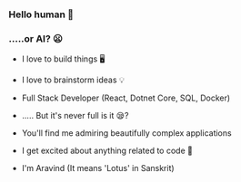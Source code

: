 ### Hello human 👋
### .....or AI? 😦

- I love to build things 🖥

- I love to brainstorm ideas 💡

- Full Stack Developer (React, Dotnet Core, SQL, Docker)

- ..... But it's never full is it 😪?

- You'll find me admiring beautifully complex applications 

- I get excited about anything related to code 😬

- I'm Aravind (It means 'Lotus' in Sanskrit)
